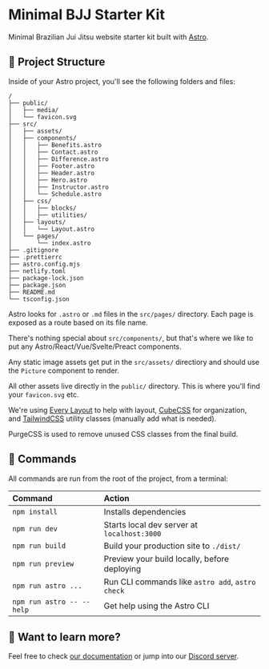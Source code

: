 # Minimal BJJ Starter Kit

Minimal Brazilian Jui Jitsu website starter kit built with [Astro](https://astro.build).

## 🚀 Project Structure

Inside of your Astro project, you'll see the following folders and files:

```
/
├── public/
│   ├── media/
│   └── favicon.svg
├── src/
│   ├── assets/
│   ├── components/
│   │   ├── Benefits.astro
│   │   ├── Contact.astro
│   │   ├── Difference.astro
│   │   ├── Footer.astro
│   │   ├── Header.astro
│   │   ├── Hero.astro
│   │   ├── Instructor.astro
│   │   └── Schedule.astro
│   ├── css/
│   │   ├── blocks/
│   │   ├── utilities/
│   ├── layouts/
│   │   └── Layout.astro
│   └── pages/
│       └── index.astro
├── .gitignore
├── .prettierrc
├── astro.config.mjs
├── netlify.toml
├── package-lock.json
├── package.json
├── README.md
└── tsconfig.json
```

Astro looks for `.astro` or `.md` files in the `src/pages/` directory. Each page is exposed as a route based on its file name.

There's nothing special about `src/components/`, but that's where we like to put any Astro/React/Vue/Svelte/Preact components.

Any static image assets get put in the `src/assets/` directiory and should use the `Picture` component to render.

All other assets live directly in the `public/` directory. This is where you'll find your `favicon.svg` etc.

We're using [Every Layout](https://every-layout.dev/rudiments/units/#utility-classes) to help with layout, [CubeCSS](https://cube.fyi/) for organization, and [TailwindCSS](https://tailwindcss.com/) utility classes (manually add what is needed).

PurgeCSS is used to remove unused CSS classes from the final build.

## 🧞 Commands

All commands are run from the root of the project, from a terminal:

| Command                   | Action                                           |
| :------------------------ | :----------------------------------------------- |
| `npm install`             | Installs dependencies                            |
| `npm run dev`             | Starts local dev server at `localhost:3000`      |
| `npm run build`           | Build your production site to `./dist/`          |
| `npm run preview`         | Preview your build locally, before deploying     |
| `npm run astro ...`       | Run CLI commands like `astro add`, `astro check` |
| `npm run astro -- --help` | Get help using the Astro CLI                     |

## 👀 Want to learn more?

Feel free to check [our documentation](https://docs.astro.build) or jump into our [Discord server](https://astro.build/chat).
